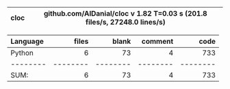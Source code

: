cloc|github.com/AlDanial/cloc v 1.82  T=0.03 s (201.8 files/s, 27248.0 lines/s)
--- | ---

Language|files|blank|comment|code
:-------|-------:|-------:|-------:|-------:
Python|6|73|4|733
--------|--------|--------|--------|--------
SUM:|6|73|4|733

